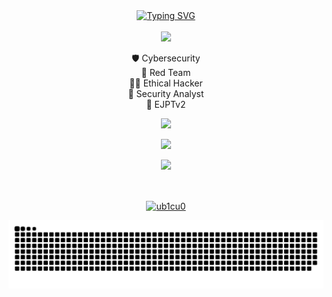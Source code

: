 <div id="encabezado" align="center" style="pointer-events: none;">
    <a href="#" disabled>
        <img src="https://readme-typing-svg.herokuapp.com?font=Fira+Code&weight=700&size=25&pause=1000000000&color=14a8c2&center=true&vCenter=true&width=435&lines=Welcome+to+my+Github" alt="Typing SVG" style="pointer-events: none;">
    </a>
</div>
<br>

<div id="centro" align="center" style="pointer-events: none;">
    <a href="#" disabled>
        <div align="center" id="centro" style="pointer-events: none;">
            <img src="https://readme-typing-svg.herokuapp.com?font=Fira+Code&weight=700&size=25&pause=100000000&color=adabab&center=true&vCenter=true&width=435&lines=%3C+About+Me+%3E" style="pointer-events: none;">
        </div>
    </a>
</div>

<p align="center" style="pointer-events: none;">🛡️ Cybersecurity<br>🔴 Red Team<br>👨‍💻 Ethical Hacker<br>🔎 Security Analyst<br>📜 EJPTv2<br></p>

<div id="centro" align="center" style="pointer-events: none;">
    <a href="#" disabled>
        <img src="https://readme-typing-svg.herokuapp.com?font=Fira+Code&weight=700&size=25&pause=10000000&color=adabab&center=true&vCenter=true&width=435&lines=%3C+My+Mastered+Skills+%3E" style="pointer-events: none;">
    </a>
</div>

<p align="center" style="pointer-events: none;">
    <a href="#" disabled>
        <img src="https://skillicons.dev/icons?i=bash,py,java,php,powershell" style="pointer-events: none;">
    </a>
</p>

<p align="center" style="pointer-events: none;">
    <a href="#" disabled>
        <img src="https://skillicons.dev/icons?i=postgres,mysql,docker,vim,latex,wordpress,linux" style="pointer-events: none;">
    </a>
</p>
<br>

<div align="center" style="pointer-events: none;">
    <a href="#" disabled>
        <p align="center">
            <img align="center" src="https://github-readme-stats.vercel.app/api/top-langs?username=ub1cu0&show_icons=true&locale=en&layout=compact&theme=github_dark" alt="ub1cu0" style="pointer-events: none;">
        </p>
    </a>

 <a href="#" disabled>
        <p align="center">
            <img src="https://raw.githubusercontent.com/platane/snk/output/github-contribution-grid-snake-dark.svg" alt="Snake animation" style="pointer-events: none;">
        </p>
    </a>
</div>

